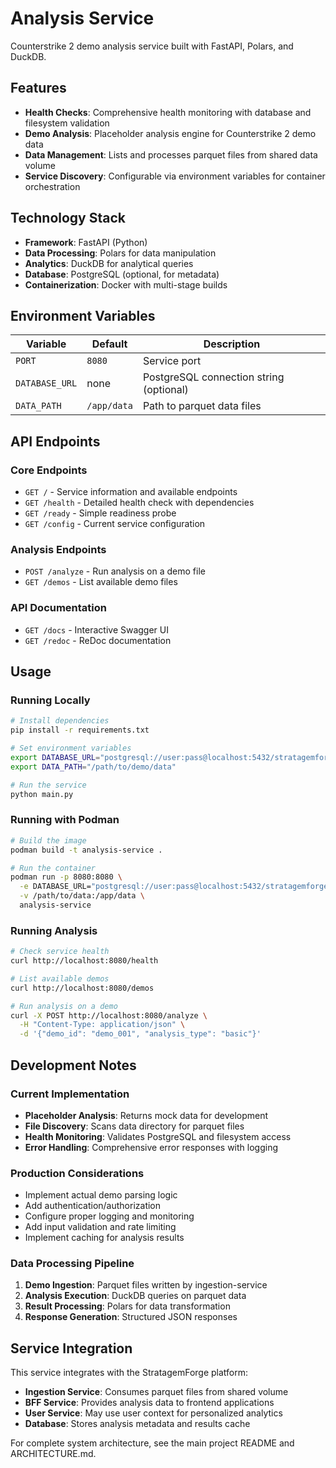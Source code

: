 # Analysis Service

Counterstrike 2 demo analysis service built with FastAPI, Polars, and DuckDB.

## Features

- **Health Checks**: Comprehensive health monitoring with database and filesystem validation
- **Demo Analysis**: Placeholder analysis engine for Counterstrike 2 demo data
- **Data Management**: Lists and processes parquet files from shared data volume
- **Service Discovery**: Configurable via environment variables for container orchestration

## Technology Stack

- **Framework**: FastAPI (Python)
- **Data Processing**: Polars for data manipulation
- **Analytics**: DuckDB for analytical queries
- **Database**: PostgreSQL (optional, for metadata)
- **Containerization**: Docker with multi-stage builds

## Environment Variables

| Variable | Default | Description |
|----------|---------|-------------|
| `PORT` | `8080` | Service port |
| `DATABASE_URL` | none | PostgreSQL connection string (optional) |
| `DATA_PATH` | `/app/data` | Path to parquet data files |

## API Endpoints

### Core Endpoints
- `GET /` - Service information and available endpoints
- `GET /health` - Detailed health check with dependencies
- `GET /ready` - Simple readiness probe
- `GET /config` - Current service configuration

### Analysis Endpoints
- `POST /analyze` - Run analysis on a demo file
- `GET /demos` - List available demo files

### API Documentation
- `GET /docs` - Interactive Swagger UI
- `GET /redoc` - ReDoc documentation

## Usage

### Running Locally

```bash
# Install dependencies
pip install -r requirements.txt

# Set environment variables
export DATABASE_URL="postgresql://user:pass@localhost:5432/stratagemforge"
export DATA_PATH="/path/to/demo/data"

# Run the service
python main.py
```

### Running with Podman

```bash
# Build the image
podman build -t analysis-service .

# Run the container
podman run -p 8080:8080 \
  -e DATABASE_URL="postgresql://user:pass@localhost:5432/stratagemforge" \
  -v /path/to/data:/app/data \
  analysis-service
```

### Running Analysis

```bash
# Check service health
curl http://localhost:8080/health

# List available demos
curl http://localhost:8080/demos

# Run analysis on a demo
curl -X POST http://localhost:8080/analyze \
  -H "Content-Type: application/json" \
  -d '{"demo_id": "demo_001", "analysis_type": "basic"}'
```

## Development Notes

### Current Implementation
- **Placeholder Analysis**: Returns mock data for development
- **File Discovery**: Scans data directory for parquet files
- **Health Monitoring**: Validates PostgreSQL and filesystem access
- **Error Handling**: Comprehensive error responses with logging

### Production Considerations
- Implement actual demo parsing logic
- Add authentication/authorization
- Configure proper logging and monitoring
- Add input validation and rate limiting
- Implement caching for analysis results

### Data Processing Pipeline
1. **Demo Ingestion**: Parquet files written by ingestion-service
2. **Analysis Execution**: DuckDB queries on parquet data
3. **Result Processing**: Polars for data transformation
4. **Response Generation**: Structured JSON responses

## Service Integration

This service integrates with the StratagemForge platform:

- **Ingestion Service**: Consumes parquet files from shared volume
- **BFF Service**: Provides analysis data to frontend applications
- **User Service**: May use user context for personalized analytics
- **Database**: Stores analysis metadata and results cache

For complete system architecture, see the main project README and ARCHITECTURE.md.